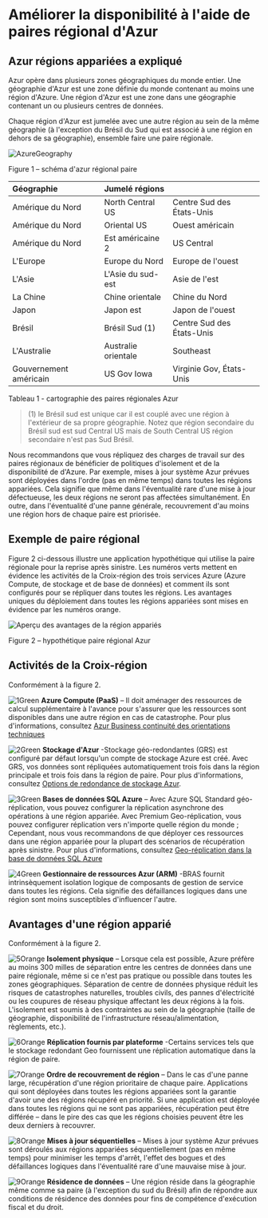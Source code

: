 <properties
	pageTitle="Improve Business Continuity with Azure Regional Pairs"
	description="Use Regional pairs to keep applications resilient during data center failures."
	services="multiple"
	documentationCenter=""
	authors="rboucher"
	manager="jwhit"
	editor="tysonn"/>

<tags
    ms.service="backup"
    ms.workload="storage-backup-recovery"
    ms.tgt_pltfrm="na"
    ms.devlang="na"
    ms.topic="article"
    ms.date="07/07/2015"
    ms.author="robb"/>

# Améliorer la disponibilité à l'aide de paires régional d'Azur

## Azur régions appariées a expliqué

Azur opère dans plusieurs zones géographiques du monde entier. Une géographie d'Azur est une zone définie du monde contenant au moins une région d'Azure. Une région d'Azur est une zone dans une géographie contenant un ou plusieurs centres de données.

Chaque région d'Azur est jumelée avec une autre région au sein de la même géographie (à l'exception du Brésil du Sud qui est associé à une région en dehors de sa géographie), ensemble faire une paire régionale.


![AzureGeography](./media/best-practices-availability-paired-regions/GeoRegionDataCenter.png)

Figure 1 – schéma d'azur régional paire



| Géographie |  Jumelé régions |                  |
| :-------------| :-------------   | :-------------   |
| Amérique du Nord | North Central US | Centre Sud des États-Unis |
| Amérique du Nord | Oriental US | Ouest américain |
| Amérique du Nord | Est américaine 2 | US Central |
| L'Europe | Europe du Nord | Europe de l'ouest |
| L'Asie | L'Asie du sud-est | Asie de l'est |
| La Chine | Chine orientale | Chine du Nord |
| Japon | Japon est | Japon de l'ouest |
| Brésil | Brésil Sud (1) | Centre Sud des États-Unis |
| L'Australie | Australie orientale | Southeast| Australie
| Gouvernement américain | US Gov Iowa | Virginie Gov, États-Unis |

Tableau 1 - cartographie des paires régionales Azur

> (1) le Brésil sud est unique car il est couplé avec une région à l'extérieur de sa propre géographie. Notez que région secondaire du Brésil sud est sud Central US mais de South Central US région secondaire n'est pas Sud Brésil.

Nous recommandons que vous répliquez des charges de travail sur des paires régionaux de bénéficier de politiques d'isolement et de la disponibilité de d'Azure. Par exemple, mises à jour système Azur prévues sont déployées dans l'ordre (pas en même temps) dans toutes les régions appariées. Cela signifie que même dans l'éventualité rare d'une mise à jour défectueuse, les deux régions ne seront pas affectées simultanément. En outre, dans l'éventualité d'une panne générale, recouvrement d'au moins une région hors de chaque paire est priorisée.

## Exemple de paire régional
Figure 2 ci-dessous illustre une application hypothétique qui utilise la paire régionale pour la reprise après sinistre. Les numéros verts mettent en évidence les activités de la Croix-région des trois services Azure (Azure Compute, de stockage et de base de données) et comment ils sont configurés pour se répliquer dans toutes les régions. Les avantages uniques du déploiement dans toutes les régions appariées sont mises en évidence par les numéros orange.


![Aperçu des avantages de la région appariés](./media/best-practices-availability-paired-regions/PairedRegionsOverview2.png)

Figure 2 – hypothétique paire régional Azur

## Activités de la Croix-région
Conformément à la figure 2.

![1Green](./media/best-practices-availability-paired-regions/1Green.png) **Azure Compute (PaaS)** – Il doit aménager des ressources de calcul supplémentaire à l'avance pour s'assurer que les ressources sont disponibles dans une autre région en cas de catastrophe. Pour plus d'informations, consultez [Azur Business continuité des orientations techniques](https://msdn.microsoft.com/library/azure/hh873027.aspx)

![2Green](./media/best-practices-availability-paired-regions/2Green.png) **Stockage d'Azur** -Stockage géo-redondantes (GRS) est configuré par défaut lorsqu'un compte de stockage Azure est créé. Avec GRS, vos données sont répliquées automatiquement trois fois dans la région principale et trois fois dans la région de paire. Pour plus d'informations, consultez [Options de redondance de stockage Azur](../storage/storage-redundancy.md).


![3Green](./media/best-practices-availability-paired-regions/3Green.png) **Bases de données SQL Azure** – Avec Azure SQL Standard géo-réplication, vous pouvez configurer la réplication asynchrone des opérations à une région appariée. Avec Premium Geo-réplication, vous pouvez configurer réplication vers n'importe quelle région du monde ; Cependant, nous vous recommandons de que déployer ces ressources dans une région appariée pour la plupart des scénarios de récupération après sinistre. Pour plus d'informations, consultez  [Geo-réplication dans la base de données SQL Azure](https://msdn.microsoft.com/library/azure/dn783447.aspx)

![4Green](./media/best-practices-availability-paired-regions/4Green.png) **Gestionnaire de ressources Azur (ARM)** -BRAS fournit intrinsèquement isolation logique de composants de gestion de service dans toutes les régions. Cela signifie des défaillances logiques dans une région sont moins susceptibles d'influencer l'autre.

## Avantages d'une région apparié
Conformément à la figure 2.  

![5Orange](./media/best-practices-availability-paired-regions/5Orange.png)
**Isolement physique** – Lorsque cela est possible, Azure préfère au moins 300 milles de séparation entre les centres de données dans une paire régionale, même si ce n'est pas pratique ou possible dans toutes les zones géographiques. Séparation de centre de données physique réduit les risques de catastrophes naturelles, troubles civils, des pannes d'électricité ou les coupures de réseau physique affectant les deux régions à la fois. L'isolement est soumis à des contraintes au sein de la géographie (taille de géographie, disponibilité de l'infrastructure réseau/alimentation, règlements, etc.).  

![6Orange](./media/best-practices-availability-paired-regions/6Orange.png)
**Réplication fournis par plateforme** -Certains services tels que le stockage redondant Geo fournissent une réplication automatique dans la région de paire.

![7Orange](./media/best-practices-availability-paired-regions/7Orange.png)
**Ordre de recouvrement de région** – Dans le cas d'une panne large, récupération d'une région prioritaire de chaque paire. Applications qui sont déployées dans toutes les régions appariées sont la garantie d'avoir une des régions récupéré en priorité. Si une application est déployée dans toutes les régions qui ne sont pas appariées, récupération peut être différée – dans le pire des cas que les régions choisies peuvent être les deux derniers à recouvrer.

![8Orange](./media/best-practices-availability-paired-regions/8Orange.png)
**Mises à jour séquentielles** – Mises à jour système Azur prévues sont déroulés aux régions appariées séquentiellement (pas en même temps) pour minimiser les temps d'arrêt, l'effet des bogues et des défaillances logiques dans l'éventualité rare d'une mauvaise mise à jour.


![9Orange](./media/best-practices-availability-paired-regions/9Orange.png)
**Résidence de données** – Une région réside dans la géographie même comme sa paire (à l'exception du sud du Brésil) afin de répondre aux conditions de résidence des données pour fins de compétence d'exécution fiscal et du droit.

